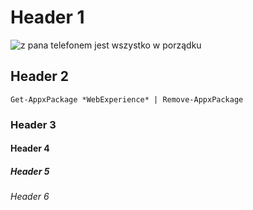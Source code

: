 # Header 1

![z pana telefonem jest wszystko w porządku](https://scontent.fktw1-1.fna.fbcdn.net/v/t1.6435-9/66013627_636001016919407_50028079711518720_n.jpg?_nc_cat=103&ccb=1-7&_nc_sid=8bfeb9&_nc_ohc=bF-Jk_TZCZsAX-d04uv&_nc_ht=scontent.fktw1-1.fna&oh=00_AfBdAmRhG8iI28Ocu5xnD3UD0fiMgT84ghFfWRq7yfrGxg&oe=65187A27)

## Header 2

```
Get-AppxPackage *WebExperience* | Remove-AppxPackage
```

### Header 3

#### Header 4

##### Header 5

###### Header 6
